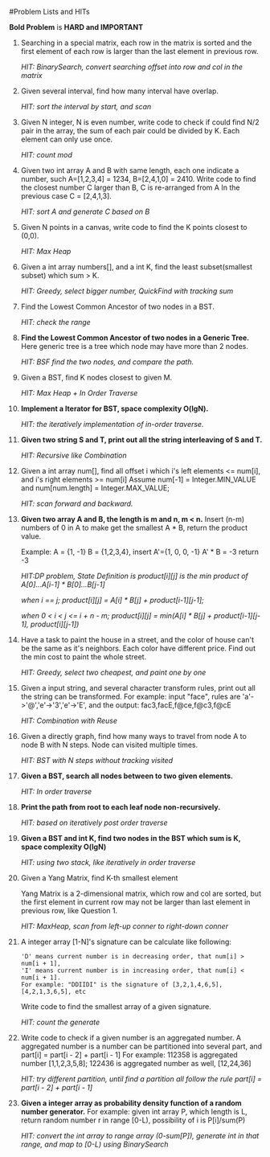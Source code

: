 #Problem Lists and HITs

**Bold Problem** is **HARD and IMPORTANT**

1.  Searching in a special matrix, each row in the matrix is sorted and the first element of each row is larger than
    the last element in previous row. 
    
    *HIT: BinarySearch, convert searching offset into row and col in the matrix*

2.  Given several interval, find how many interval have overlap.

    *HIT: sort the interval by start, and scan*
    
3.  Given N integer, N is even number, write code to check if could find N/2 pair in the array, the sum of each pair
    could be divided by K. Each element can only use once.
    
    *HIT: count mod*
    
4.  Given two int array A and B with same length, each one indicate a number, such A=[1,2,3,4] = 1234, B=[2,4,1,0] = 2410.
    Write code to find the closest number C larger than B, C is re-arranged from A
    In the previous case C = [2,4,1,3].
    
    *HIT: sort A and generate C based on B*
    
5.  Given N points in a canvas, write code to find the K points closest to (0,0).  
    
    *HIT: Max Heap*

6.  Given a int array numbers[], and a int K, find the least subset(smallest subset) which sum > K.
    
    *HIT: Greedy, select bigger number, QuickFind with tracking sum*
    
7.  Find the Lowest Common Ancestor of two nodes in a BST.
    
    *HIT: check the range*

8.  **Find the Lowest Common Ancestor of two nodes in a Generic Tree.**
    Here generic tree is a tree which node may have more than 2 nodes.
    
    *HIT: BSF find the two nodes, and compare the path.* 
    
9.  Given a BST, find K nodes closest to given M.
    
    *HIT: Max Heap + In Order Traverse*

10. **Implement a Iterator for BST, space complexity O(lgN).**
    
    *HIT: the iteratively implementation of in-order traverse.*

11. **Given two string S and T, print out all the string interleaving of S and T.**
    
    *HIT: Recursive like Combination*

12. Given a int array num[], find all offset i which i's left elements <= num[i], and i's right elements >= num[i]
    Assume num[-1] = Integer.MIN_VALUE and num[num.length] = Integer.MAX_VALUE;
    
    *HIT: scan forward and backward.*

13. **Given two array A and B, the length is m and n, m < n.** 
    Insert (n-m) numbers of 0 in A to make get the smallest A * B, return the product value.
    
    Example: A = {1, -1} B = {1,2,3,4}, insert A'={1, 0, 0, -1}  A' * B = -3 return -3
    
    *HIT:DP problem, State Definition is product[i][j] is the min product of A[0]...A[i-1] * B[0]...B[j-1]*
         
    *when i == j; product[i][j] = A[i] * B[j] + product[i-1][j-1];*
         
    *when 0 < i < j <= i + n - m; product[i][j] = min(A[i] * B[j] + product[i-1][j-1], product[i][j-1])*

14. Have a task to paint the house in a street, and the color of house can't be the same as it's neighbors. 
    Each color have different price. Find out the min cost to paint the whole street.
    
    *HIT: Greedy, select two cheapest, and paint one by one*

15. Given a input string, and several character transform rules, print out all the string can be transformed.
    For example: input "face", rules are 'a'->'@','e'->'3','e'->'E', and the output: fac3,facE,f@ce,f@c3,f@cE
    
    *HIT: Combination with Reuse*
    
16. Given a directly graph, find how many ways to travel from node A to node B with N steps. 
    Node can visited multiple times.
    
    *HIT: BST with N steps without tracking visited*
    
17. **Given a BST, search all nodes between to two given elements.**
    
    *HIT: In order traverse*

18. **Print the path from root to each leaf node non-recursively.**

    *HIT: based on iteratively post order traverse*
    
19. **Given a BST and int K, find two nodes in the BST which sum is K, space complexity O(lgN)**
    
    *HIT: using two stack, like iteratively in order traverse*
    
20. Given a Yang Matrix, find K-th smallest element
    
    Yang Matrix is a 2-dimensional matrix, which row and col are sorted, but the first element in current row 
    may not be larger than last element in previous row, like Question 1.
    
    *HIT: MaxHeap, scan from left-up conner to right-down conner*

21. A integer array [1-N]'s signature can be calculate like following:
    
        'D' means current number is in decreasing order, that num[i] > num[i + 1], 
        'I' means current number is in increasing order, that num[i] < num[i + 1].
        For example: "DDIIDI" is the signature of [3,2,1,4,6,5], [4,2,1,3,6,5], etc
    
    Write code to find the smallest array of a given signature.
    
    *HIT: count the generate*
    
22. Write code to check if a given number is an aggregated number.
    A aggregated number is a number can be partitioned into several part, and part[i] = part[i - 2] + part[i - 1]
    For example: 112358 is aggregated number [1,1,2,3,5,8]; 122436 is aggregated number as well, [12,24,36]
    
    *HIT: try different partition, until find a partition all follow the rule part[i] = part[i - 2] + part[i - 1]*
     
23. **Given a integer array as probability density function of a random number generator.** 
    For example: given int array P, which length is L, return random number r in range [0-L), possibility of i is P[i]/sum(P)
    
    *HIT: convert the int array to range array (0-sum[P]), generate int in that range, and map to [0-L) using BinarySearch* 


    
   